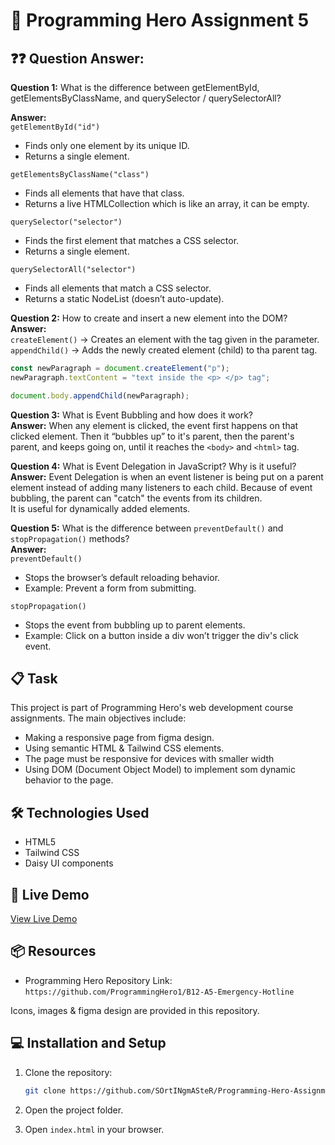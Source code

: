 # 🚀 Programming Hero Assignment 5


## ❓❓ Question Answer:
**Question 1:** What is the difference between getElementById, getElementsByClassName, and querySelector / querySelectorAll?

**Answer:**   
`getElementById("id")`  
- Finds only one element by its unique ID.
- Returns a single element.

`getElementsByClassName("class")`
- Finds all elements that have that class.
- Returns a live HTMLCollection which is like an array, it can be empty.

`querySelector("selector")`
- Finds the first element that matches a CSS selector.
- Returns a single element.

`querySelectorAll("selector")`
- Finds all elements that match a CSS selector.
- Returns a static NodeList (doesn’t auto-update).  

**Question 2:** How to create and insert a new element into the DOM?  
**Answer:**  
`createElement()` -> Creates an element with the tag given in the parameter.  
`appendChild()` -> Adds the newly created element (child) to tha parent tag.  

```js
const newParagraph = document.createElement("p");
newParagraph.textContent = "text inside the <p> </p> tag";

document.body.appendChild(newParagraph);  
```


**Question 3:** What is Event Bubbling and how does it work?  
**Answer:** When any element is clicked, the event first happens on that clicked element. Then it “bubbles up” to it's parent, then the parent's parent, and keeps going on, until it reaches the `<body>` and `<html>` tag.  
    
  
**Question 4:** What is Event Delegation in JavaScript? Why is it useful?  
**Answer:** Event Delegation is when an event listener is being put on a parent element instead of adding many listeners to each child. Because of event bubbling, the parent can "catch" the events from its children.  
It is useful for dynamically added elements.  

**Question 5:** What is the difference between `preventDefault()` and `stopPropagation()` methods?    
**Answer:**   
`preventDefault()`
- Stops the browser’s default reloading behavior.
- Example: Prevent a form from submitting.

`stopPropagation()`
- Stops the event from bubbling up to parent elements.
- Example: Click on a button inside a div won’t trigger the div's click event.   


## 📋 Task

This project is part of Programming Hero's web development course assignments. The main objectives include:
- Making a responsive page from figma design.
- Using semantic HTML & Tailwind CSS elements.
- The page must be responsive for devices with smaller width
- Using DOM (Document Object Model) to implement som dynamic behavior to the page.

## 🛠️ Technologies Used

- HTML5
- Tailwind CSS
- Daisy UI components

## 🚀 Live Demo

[View Live Demo](https://sortingmaster.github.io/Programming-Hero-Assignment-5/)


## 📦 Resources

- Programming Hero Repository Link: `https://github.com/ProgrammingHero1/B12-A5-Emergency-Hotline`

Icons, images & figma design are provided in this repository.


## 💻 Installation and Setup

1. Clone the repository:

   ```bash
   git clone https://github.com/SOrtINgmASteR/Programming-Hero-Assignment-5.git
   ```

2. Open the project folder.
3. Open `index.html` in your browser.